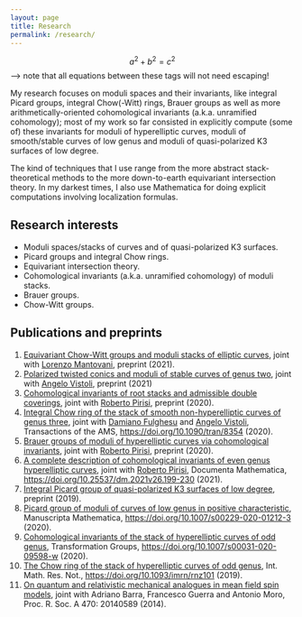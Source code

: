```yaml
---
layout: page
title: Research
permalink: /research/
---
```



  $$a^2 + b^2 = c^2$$ --> note that all equations between these tags will not need escaping! 
 

My research focuses on moduli spaces and their invariants, like integral Picard groups, integral Chow(-Witt) rings, Brauer groups as well as more arithmetically-oriented cohomological invariants (a.k.a. unramified cohomology); most of my work so far consisted in explicitly compute (some of) these invariants for moduli of hyperelliptic curves, moduli of smooth/stable curves of low genus and moduli of quasi-polarized K3 surfaces of low degree.

The kind of techniques that I use range from the more abstract stack-theoretical methods to the more down-to-earth equivariant intersection theory. In my darkest times, I also use Mathematica for doing explicit computations involving localization formulas.

## Research interests

- Moduli spaces/stacks of curves and of quasi-polarized K3 surfaces.
- Picard groups and integral Chow rings.
- Equivariant intersection theory.
- Cohomological invariants (a.k.a. unramified cohomology) of moduli stacks.
- Brauer groups.
- Chow-Witt groups.

## Publications and preprints

1. [Equivariant Chow-Witt groups and moduli stacks of elliptic curves](https://arxiv.org/abs/2107.02305), joint with [Lorenzo Mantovani](http://user.math.uzh.ch/mantovani/index.html), preprint (2021).
1. [Polarized twisted conics and moduli of stable curves of genus two](https://arxiv.org/abs/2103.13204), joint with [Angelo Vistoli](http://homepage.sns.it/vistoli/), preprint (2021)
1. [Cohomological invariants of root stacks and admissible double coverings](https://arxiv.org/abs/2009.07671), joint with [Roberto Pirisi](https://people.kth.se/~pirisi/), preprint (2020).
1. [Integral Chow ring of the stack of smooth non-hyperelliptic curves of genus three](https://arxiv.org/abs/2004.00052), joint with [Damiano Fulghesu](http://web.mnstate.edu/fulghesu/index.html) and [Angelo Vistoli](http://homepage.sns.it/vistoli/), Transactions of the AMS, https://doi.org/10.1090/tran/8354 (2020).
2. [Brauer groups of moduli of hyperelliptic curves via cohomological invariants](https://arxiv.org/abs/2002.11065), joint with [Roberto Pirisi](https://people.kth.se/~pirisi/), preprint (2020).
3. [A complete description of cohomological invariants of even genus hyperelliptic curves](https://arxiv.org/abs/1911.04005), joint with [Roberto Pirisi](https://people.kth.se/~pirisi/), Documenta Mathematica, https://doi.org/10.25537/dm.2021v26.199-230 (2021).
4. [Integral Picard group of quasi-polarized K3 surfaces of low degree](https://arxiv.org/abs/1910.08758), preprint (2019).
5. [Picard group of moduli of curves of low genus in positive characteristic](https://arxiv.org/abs/1812.01913), Manuscripta Mathematica, https://doi.org/10.1007/s00229-020-01212-3 (2020).
6. [Cohomological invariants of the stack of hyperelliptic curves of odd genus](https://arxiv.org/abs/1804.02216), Transformation Groups, https://doi.org/10.1007/s00031-020-09598-w (2020).
7. [The Chow ring of the stack of hyperelliptic curves of odd genus](https://arxiv.org/abs/1802.04519), Int. Math. Res. Not., https://doi.org/10.1093/imrn/rnz101 (2019).
8. [On quantum and relativistic mechanical analogues in mean field spin models](https://arxiv.org/abs/1407.5009), joint with Adriano Barra, Francesco Guerra and Antonio Moro, Proc. R. Soc. A 470: 20140589 (2014).
